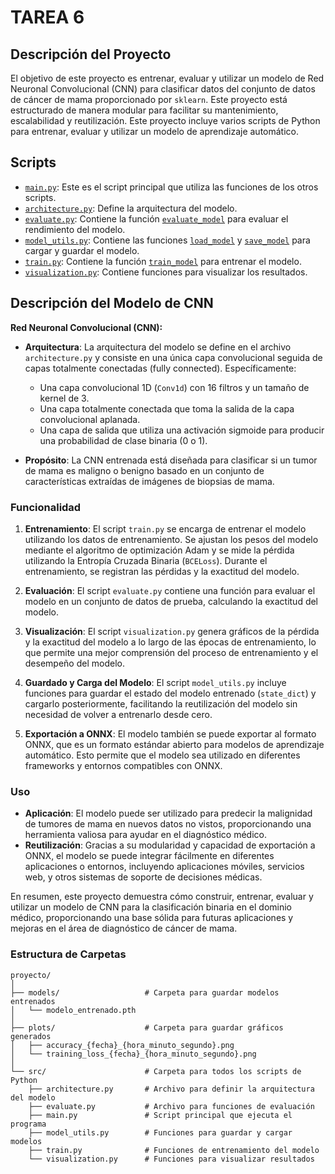 # TAREA 6

## Descripción del Proyecto

El objetivo de este proyecto es entrenar, evaluar y utilizar un modelo de Red Neuronal Convolucional (CNN) para clasificar datos del conjunto de datos de cáncer de mama proporcionado por `sklearn`. Este proyecto está estructurado de manera modular para facilitar su mantenimiento, escalabilidad y reutilización.
Este proyecto incluye varios scripts de Python para entrenar, evaluar y utilizar un modelo de aprendizaje automático.

## Scripts

- [`main.py`](./src/main.py): Este es el script principal que utiliza las funciones de los otros scripts.
- [`architecture.py`](./src/architecture.py): Define la arquitectura del modelo.
- [`evaluate.py`](./src/evaluate.py): Contiene la función [`evaluate_model`](./src/evaluate.py) para evaluar el rendimiento del modelo.
- [`model_utils.py`](./src/model_utils.py): Contiene las funciones [`load_model`](./src/model_utils.py) y [`save_model`](./src/model_utils.py) para cargar y guardar el modelo.
- [`train.py`](./src/train.py): Contiene la función [`train_model`](./src/train.py) para entrenar el modelo.
- [`visualization.py`](./src/visualization.py): Contiene funciones para visualizar los resultados.


## Descripción del Modelo de CNN

**Red Neuronal Convolucional (CNN):**

- **Arquitectura**: La arquitectura del modelo se define en el archivo `architecture.py` y consiste en una única capa convolucional seguida de capas totalmente conectadas (fully connected). Específicamente:
  - Una capa convolucional 1D (`Conv1d`) con 16 filtros y un tamaño de kernel de 3.
  - Una capa totalmente conectada que toma la salida de la capa convolucional aplanada.
  - Una capa de salida que utiliza una activación sigmoide para producir una probabilidad de clase binaria (0 o 1).

- **Propósito**: La CNN entrenada está diseñada para clasificar si un tumor de mama es maligno o benigno basado en un conjunto de características extraídas de imágenes de biopsias de mama.

### Funcionalidad

1. **Entrenamiento**: El script `train.py` se encarga de entrenar el modelo utilizando los datos de entrenamiento. Se ajustan los pesos del modelo mediante el algoritmo de optimización Adam y se mide la pérdida utilizando la Entropía Cruzada Binaria (`BCELoss`). Durante el entrenamiento, se registran las pérdidas y la exactitud del modelo.

2. **Evaluación**: El script `evaluate.py` contiene una función para evaluar el modelo en un conjunto de datos de prueba, calculando la exactitud del modelo.

3. **Visualización**: El script `visualization.py` genera gráficos de la pérdida y la exactitud del modelo a lo largo de las épocas de entrenamiento, lo que permite una mejor comprensión del proceso de entrenamiento y el desempeño del modelo.

4. **Guardado y Carga del Modelo**: El script `model_utils.py` incluye funciones para guardar el estado del modelo entrenado (`state_dict`) y cargarlo posteriormente, facilitando la reutilización del modelo sin necesidad de volver a entrenarlo desde cero.

5. **Exportación a ONNX**: El modelo también se puede exportar al formato ONNX, que es un formato estándar abierto para modelos de aprendizaje automático. Esto permite que el modelo sea utilizado en diferentes frameworks y entornos compatibles con ONNX.

### Uso

- **Aplicación**: El modelo puede ser utilizado para predecir la malignidad de tumores de mama en nuevos datos no vistos, proporcionando una herramienta valiosa para ayudar en el diagnóstico médico.
- **Reutilización**: Gracias a su modularidad y capacidad de exportación a ONNX, el modelo se puede integrar fácilmente en diferentes aplicaciones o entornos, incluyendo aplicaciones móviles, servicios web, y otros sistemas de soporte de decisiones médicas.

En resumen, este proyecto demuestra cómo construir, entrenar, evaluar y utilizar un modelo de CNN para la clasificación binaria en el dominio médico, proporcionando una base sólida para futuras aplicaciones y mejoras en el área de diagnóstico de cáncer de mama.

### Estructura de Carpetas

```plaintext
proyecto/
│
├── models/                   # Carpeta para guardar modelos entrenados
│   └── modelo_entrenado.pth
│
├── plots/                    # Carpeta para guardar gráficos generados
│   ├── accuracy_{fecha}_{hora_minuto_segundo}.png
│   └── training_loss_{fecha}_{hora_minuto_segundo}.png
│
└── src/                      # Carpeta para todos los scripts de Python
    ├── architecture.py       # Archivo para definir la arquitectura del modelo
    ├── evaluate.py           # Archivo para funciones de evaluación
    ├── main.py               # Script principal que ejecuta el programa
    ├── model_utils.py        # Funciones para guardar y cargar modelos
    ├── train.py              # Funciones de entrenamiento del modelo
    └── visualization.py      # Funciones para visualizar resultados
```